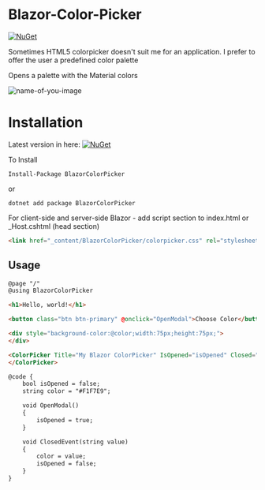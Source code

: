 # Blazor-Color-Picker
[![NuGet](https://img.shields.io/nuget/v/BlazorColorpicker.svg)](https://www.nuget.org/packages/BlazorColorpicker/)

Sometimes HTML5 colorpicker doesn't suit me for an application. I prefer to offer the user a predefined color palette

Opens a palette with the Material colors

![name-of-you-image](https://github.com/tossnet/Blazor-Color-Picker/blob/master/Blazor-Color-Picker/forGithubReadme/blazor-color-picker.png)

# Installation

Latest version in here:  [![NuGet](https://img.shields.io/nuget/v/BlazorColorpicker.svg)](https://www.nuget.org/packages/BlazorColorpicker/)


To Install 

```
Install-Package BlazorColorPicker
```
or 
```
dotnet add package BlazorColorPicker
```

For client-side and server-side Blazor - add script section to index.html or _Host.cshtml (head section) 

```html
<link href="_content/BlazorColorPicker/colorpicker.css" rel="stylesheet" />
```

## Usage



```html
@page "/"
@using BlazorColorPicker

<h1>Hello, world!</h1>

<button class="btn btn-primary" @onclick="OpenModal">Choose Color</button>

<div style="background-color:@color;width:75px;height:75px;">
</div>

<ColorPicker Title="My Blazor ColorPicker" IsOpened="isOpened" Closed="ClosedEvent" MyColor="@color">
</ColorPicker>

@code {
    bool isOpened = false;
    string color = "#F1F7E9";

    void OpenModal()
    {
        isOpened = true;
    }

    void ClosedEvent(string value)
    {
        color = value;
        isOpened = false;
    }
}
```
